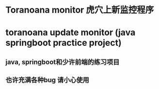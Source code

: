 # Toranoana monitor 虎穴上新监控程序
# toranoana update monitor (java springboot practice project)
## java, springboot和少许前端的练习项目
## 也许充满各种bug 请小心使用
